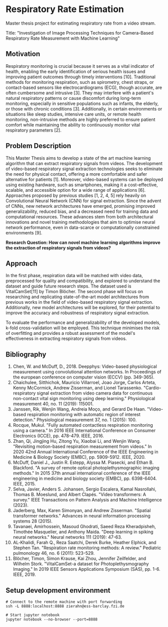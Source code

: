 # Respiratory Rate Estimation

Master thesis project for estimating respiratory rate from a video stream.

Title: "Investigation of Image Processing Techniques for Camera-Based Respiratory Rate Measurement with Machine
Learning"

## Motivation

Respiratory monitoring is crucial because it serves as a vital indicator of health, enabling the early identification of
serious health issues and improving patient outcomes through timely interventions [10]. Traditional methods for
monitoring respiration, such as spirometry, chest straps, or contact-based sensors like electrocardiograms (ECG), though
accurate, are often cumbersome and intrusive [3]. They may interfere with a patient's natural respiratory patterns or
cause discomfort during long-term monitoring, especially in sensitive populations such as infants, the elderly, or those
with chronic conditions [3]. Additionally, in certain environments or situations like sleep studies, intensive care
units, or remote health monitoring, non-intrusive methods are highly preferred to ensure patient comfort while
maintaining the ability to continuously monitor vital respiratory parameters [2].

## Problem Description

This Master Thesis aims to develop a state of the art machine learning algorithm that can extract respiratory signals
from videos. The development of video-based respiratory signal extraction technologies seeks to eliminate the need for
physical contact, offering a more comfortable and safer alternative for patients [1]. Moreover, video-based systems can
be deployed using existing hardware, such as smartphones, making it a cost-effective, scalable, and accessible option
for a wide range of applications [6]. Approaches proposed by previous studies [1, 2, 4, 5] rely heavily on Convolutional
Neural Network (CNN) for signal extraction. Since the advent of CNNs, new network architectures have emerged, promising
improved generalizability, reduced bias, and a decreased need for training data and computational resources. These
advances stem from both architectural innovations and novel training methodologies that aim to optimise neural network
performance, even in data-scarce or computationally constrained environments [9].

**Research Question: How can novel machine learning algorithms improve the extraction of respiratory signals from
videos?**

## Approach

In the first phase, respiration data will be matched with video data, preprocessed for quality and compatibility, and
explored to understand the dataset and guide future research steps. The dataset used is VitalCamSet[11] by Timon
Blöcher.
The second phase will focus on researching and replicating state-of-the-art model architectures from previous works in
the field of video-based respiratory signal extraction. Additionally, new model architectures will be explored, for
their potential to improve the accuracy and robustness of respiratory signal extraction.

To evaluate the performance and generalizability of the developed models, k-fold cross-validation will be employed. This
technique minimises the risk of overfitting and provides a robust assessment of the model's effectiveness in extracting
respiratory signals from videos.

## Bibliography

1. Chen, W. and McDuff, D., 2018. Deepphys: Video-based physiological measurement using convolutional attention
   networks. In Proceedings of the european conference on computer vision (ECCV) (pp. 349-365).
2. Chaichulee, Sitthichok, Mauricio Villarroel, Joao Jorge, Carlos Arteta, Kenny McCormick, Andrew Zisserman, and Lionel
   Tarassenko. "Cardio-respiratory signal extraction from video camera data for continuous non-contact vital sign
   monitoring using deep learning." Physiological measurement 40, no. 11 (2019): 115001.
3. Janssen, Rik, Wenjin Wang, Andreia Moço, and Gerard De Haan. "Video-based respiration monitoring with automatic
   region of interest detection." Physiological measurement 37, no. 1 (2015): 100.
4. Rocque, Mukul. "Fully automated contactless respiration monitoring using a camera." In 2016 IEEE International
   Conference on Consumer Electronics (ICCE), pp. 478-479. IEEE, 2016.
5. Zhan, Qi, Jingjing Hu, Zitong Yu, Xiaobai Li, and Wenjin Wang. "Revisiting motion-based respiration measurement from
   videos." In 2020 42nd Annual International Conference of the IEEE Engineering in Medicine & Biology Society (EMBC),
   pp. 5909-5912. IEEE, 2020.
6. McDuff, Daniel J., Justin R. Estepp, Alyssa M. Piasecki, and Ethan B. Blackford. "A survey of remote optical
   photoplethysmographic imaging methods." In 2015 37th annual international conference of the IEEE engineering in
   medicine and biology society (EMBC), pp. 6398-6404. IEEE, 2015.
7. Selva, Javier, Anders S. Johansen, Sergio Escalera, Kamal Nasrollahi, Thomas B. Moeslund, and Albert Clapés. "Video
   transformers: A survey." IEEE Transactions on Pattern Analysis and Machine Intelligence (2023).
8. Jaderberg, Max, Karen Simonyan, and Andrew Zisserman. "Spatial transformer networks." Advances in neural information
   processing systems 28 (2015).
9. Tavanaei, Amirhossein, Masoud Ghodrati, Saeed Reza Kheradpisheh, Timothée Masquelier, and Anthony Maida. "Deep
   learning in spiking neural networks." Neural networks 111 (2019): 47-63.
10. AL‐Khalidi, Farah Q., Reza Saatchi, Derek Burke, Heather Elphick, and Stephen Tan. "Respiration rate monitoring
    methods: A review." Pediatric pulmonology 46, no. 6 (2011): 523-529.
11. Blöcher, Timon, Simon Krause, Kai Zhou, Jennifer Zeilfelder, and Wilhelm Stork. "VitalCamSet-a dataset for
    Photoplethysmography Imaging." In 2019 IEEE Sensors Applications Symposium (SAS), pp. 1-6. IEEE, 2019.

## Setup development environment

```shell
# Connect to the remote machine with port forwarding
ssh -L 8888:localhost:8888 zierahn@ess-barclay.fzi.de

# Start jupyter notebook
jupyter notebook --no-browser --port=8888
```